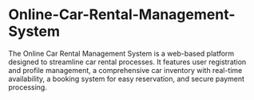 # Online-Car-Rental-Management-System
The Online Car Rental Management System is a web-based platform designed to streamline car rental processes. It features user registration and profile management, a comprehensive car inventory with real-time availability, a booking system for easy reservation, and secure payment processing. 
